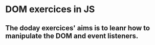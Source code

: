 # DOM exercices in JS

## The doday exercices' aims is to leanr how to manipulate the DOM and event listeners.